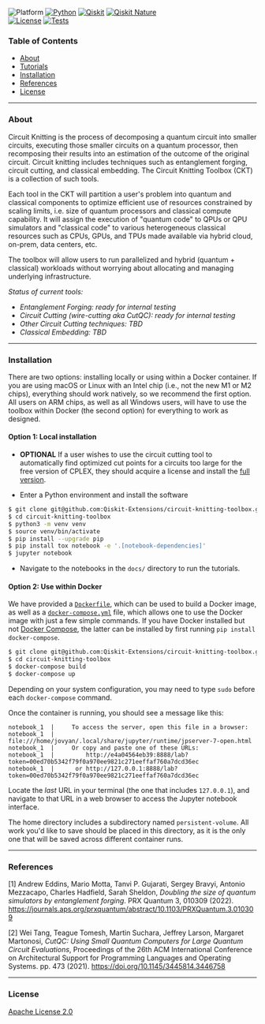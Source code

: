 <!-- SHIELDS -->
<div align="left">

  ![Platform](https://img.shields.io/badge/Platform-Linux%20%7C%20macOS-informational)
  [![Python](https://img.shields.io/badge/Python-3.7%20%7C%203.8%20%7C%203.9%20%7C%203.10-informational)](https://www.python.org/)
  [![Qiskit](https://img.shields.io/badge/Qiskit-%E2%89%A5%200.39.0-6133BD)](https://github.com/Qiskit/qiskit)
  [![Qiskit Nature](https://img.shields.io/badge/Qiskit%20Nature-%E2%89%A5%200.4.4-6133BD)](https://github.com/Qiskit/qiskit-nature)
<br />
  [![License](https://img.shields.io/github/license/qiskit-community/prototype-entanglement-forging?label=License)](LICENSE.txt)
  [![Tests](https://github.com/Qiskit-Extensions/circuit-knitting-toolbox/actions/workflows/test_latest_versions.yml/badge.svg)](https://github.com/Qiskit-Extensions/circuit-knitting-toolbox/actions/workflows/test_latest_versions.yml)

<!-- TABLE OF CONTENTS -->
### Table of Contents
* [About](#about)
* [Tutorials](docs/tutorials/)
* [Installation](#installation)
* [References](#references)
* [License](#license)

----------------------------------------------------------------------------------------------------

<!-- ABOUT -->

### About
Circuit Knitting is the process of decomposing a quantum circuit into smaller circuits, executing those smaller circuits on a quantum processor, then recomposing their results into an estimation of the outcome of the original circuit. Circuit knitting includes techniques such as entanglement forging, circuit cutting, and classical embedding. The Circuit Knitting Toolbox (CKT) is a collection of such tools.

Each tool in the CKT will partition a user's problem into quantum and classical components to optimize efficient use of resources constrained by scaling limits, i.e. size of quantum processors and classical compute capability. It will assign the execution of "quantum code" to QPUs or QPU simulators and "classical code" to various heterogeneous classical resources such as CPUs, GPUs, and TPUs made available via hybrid cloud, on-prem, data centers, etc. 

The toolbox will allow users to run parallelized and hybrid (quantum + classical) workloads without worrying about allocating and managing underlying infrastructure.

*Status of current tools:*
- *Entanglement Forging: ready for internal testing*
- *Circuit Cutting (wire-cutting aka CutQC): ready for internal testing*
- *Other Circuit Cutting techniques: TBD*
- *Classical Embedding: TBD*
  
----------------------------------------------------------------------------------------------------
  
<!-- INSTALLATION -->

### Installation

There are two options: installing locally or using within a Docker container.  If you are using macOS or Linux with an Intel chip (i.e., not the new M1 or M2 chips), everything should work natively, so we recommend the first option.  All users on ARM chips, as well as all Windows users, will have to use the toolbox within Docker (the second option) for everything to work as designed.

#### Option 1: Local installation

* **OPTIONAL** If a user wishes to use the circuit cutting tool to automatically find optimized cut points for a circuits too large for the free version of CPLEX, they should acquire a license and install the [full version](https://www.googleadservices.com/pagead/aclk?sa=L&ai=DChcSEwjuq9OM1M75AhVoFNQBHWqGBW4YABAAGgJvYQ&ohost=www.google.com&cid=CAESauD2CglQCoRYTsgQCH50ip7Y_PCiHfnYyojivn_Od4YBaoXY74TyZYrKZNZuL0H9je0pzRNWut7uutUNmRc2x-P0nuTbQLAaC2p2fI3PTD87BbRBI07uzMo0ZTSmkyWQiGb9C3Hkv1bbawk&sig=AOD64_0oLk3SUhEbH-EQ35AWeP5_94a45A&q&adurl&ved=2ahUKEwiA1MmM1M75AhXXrmoFHdAcCVQQ0Qx6BAgEEAE&nis=2).
  
* Enter a Python environment and install the software

```sh
$ git clone git@github.com:Qiskit-Extensions/circuit-knitting-toolbox.git
$ cd circuit-knitting-toolbox
$ python3 -m venv venv
$ source venv/bin/activate
$ pip install --upgrade pip
$ pip install tox notebook -e '.[notebook-dependencies]'
$ jupyter notebook
```

* Navigate to the notebooks in the `docs/` directory to run the tutorials.

#### Option 2: Use within Docker

We have provided a [`Dockerfile`](Dockerfile), which can be used to build a Docker image, as well as a [`docker-compose.yml`](docker-compose.yml) file, which allows one to use the Docker image with just a few simple commands.  If you have Docker installed but not [Docker Compose](https://pypi.org/project/docker-compose/), the latter can be installed by first running `pip install docker-compose`.

```sh
$ git clone git@github.com:Qiskit-Extensions/circuit-knitting-toolbox.git
$ cd circuit-knitting-toolbox
$ docker-compose build
$ docker-compose up
```

Depending on your system configuration, you may need to type `sudo` before each `docker-compose` command.

Once the container is running, you should see a message like this:

```
notebook_1  |     To access the server, open this file in a browser:
notebook_1  |         file:///home/jovyan/.local/share/jupyter/runtime/jpserver-7-open.html
notebook_1  |     Or copy and paste one of these URLs:
notebook_1  |         http://e4a04564eb39:8888/lab?token=00ed70b5342f79f0a970ee9821c271eeffaf760a7dcd36ec
notebook_1  |      or http://127.0.0.1:8888/lab?token=00ed70b5342f79f0a970ee9821c271eeffaf760a7dcd36ec
```

Locate the _last_ URL in your terminal (the one that includes `127.0.0.1`), and navigate to that URL in a web browser to access the Jupyter notebook interface.

The home directory includes a subdirectory named `persistent-volume`.  All work you'd like to save should be placed in this directory, as it is the only one that will be saved across different container runs.

----------------------------------------------------------------------------------------------------

<!-- REFERENCES -->
### References
[1] Andrew Eddins, Mario Motta, Tanvi P. Gujarati, Sergey Bravyi, Antonio Mezzacapo, Charles Hadfield, Sarah Sheldon, *Doubling the size of quantum simulators by entanglement forging*. PRX Quantum 3, 010309 (2022). https://journals.aps.org/prxquantum/abstract/10.1103/PRXQuantum.3.010309

[2] Wei Tang, Teague Tomesh, Martin Suchara, Jeffrey Larson, Margaret Martonosi, *CutQC: Using Small Quantum Computers for Large Quantum Circuit Evaluations*, Proceedings of the 26th ACM International Conference on Architectural Support for Programming Languages and Operating Systems. pp. 473 (2021). https://doi.org/10.1145/3445814.3446758

----------------------------------------------------------------------------------------------------

<!-- LICENSE -->
### License
[Apache License 2.0](LICENSE.txt)
